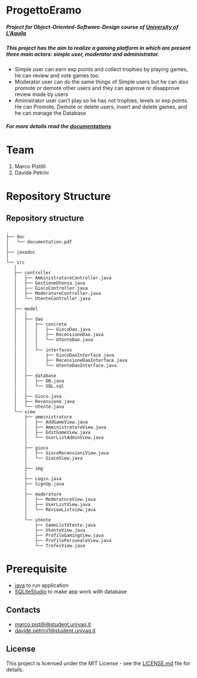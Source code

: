 # ProgettoEramo
##### Project for Object-Oriented-Software-Design course of [University of L'Aquila](http://univaq.it/)
##### This project has the aim to realize a gaming platform in which are present three main actors: simple user, moderator and administrator.
* Simple user can earn exp points and collect trophies by playing games, he can review and vote games too.
* Moderator user can do the same things of Simple users but he can also promote or demote other users and they can approve or disapprove review made by users
* Aministrator user can't play so he has not trophies, levels or exp points. He can Promote, Demote or delete users, insert and delete games, and he can manage the Database

##### For more details read the [documentations](https://github.com/PetPis/ProgettoEramo/blob/master/doc/PIATTAFORMA%20GAMING.pdf)

# Team
1. Marco Pistilli
2. Davide Petrini

# Repository Structure
## Repository structure
 ```
.
├── doc
│   └── documentation.pdf
│
├── javadoc
│
└── src
    │
    ├── controller
    │   ├── AmministratoreController.java
    │   ├── GestioneUtenza.java
    │   ├── GiocoController.java
    │   ├── ModeratoreController.java
    │   └── UtenteController.java
    │  
    ├── model
    │   │
    │   ├── dao
    │   │   ├── concrete
    │   │   │   ├── GiocoDao.java
    │   │   │   ├── RecensioneDao.java
    │   │   │   └── UtenteDao.java
    │   │   │
    │   │   └── interfaces
    │   │       ├── GiocoDaoInterface.java
    │   │       ├── RecensioneDaoInterface.java
    │   │       └── UtenteDaoInterface.java
    │   │   
    │   ├── database
    │   │   ├── DB.java
    │   │   └── SQL.sql
    │   │
    │   ├── Gioco.java
    │   ├── Recensione.java
    │   └── Utente.java
    └── view
        ├── amministratore
        │   ├── AddGameView.java
        │   ├── AmministratoreView.java
        │   ├── EditGameView.java
        │   └── UserListAdminView.java
        │
        ├── gioco
        │   ├── GiocoRecensioniView.java
        │   └── GiocoView.java
        │
        ├── img
        │
        ├── Login.java
        ├── SignUp.java
        │  
        ├── moderatore
        │   ├── ModeratoreView.java
        │   ├── UserListView.java
        │   └── ReviewListview.java
        │
        └── utente
            ├── GameListUtente.java
            ├── UtenteView.java
            ├── ProfiloGamingView.java
            ├── ProfiloPersonaleView.java
            └── TrofeiView.java
```

# Prerequisite
* [java](https://www.java.com/it/download/) to run application
* [SQLiteStudio](https://sqlitestudio.pl/index.rvt?act=download) to make app work with database

## Contacts

 - marco.pistilli@student.univaq.it
 - davide.petrini1@student.univaq.it


## License

 This project is licensed under the MIT License - see the [LICENSE.md](LICENSE.md) file for details.
